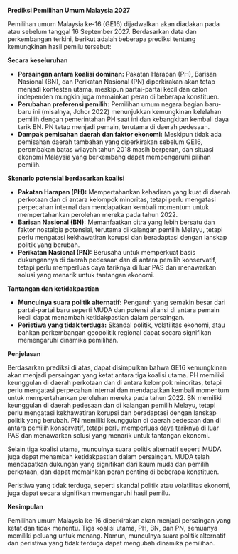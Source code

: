 **Prediksi Pemilihan Umum Malaysia 2027**

Pemilihan umum Malaysia ke-16 (GE16) dijadwalkan akan diadakan pada atau sebelum tanggal 16 September 2027. Berdasarkan data dan perkembangan terkini, berikut adalah beberapa prediksi tentang kemungkinan hasil pemilu tersebut:

**Secara keseluruhan**

* **Persaingan antara koalisi dominan:** Pakatan Harapan (PH), Barisan Nasional (BN), dan Perikatan Nasional (PN) diperkirakan akan tetap menjadi kontestan utama, meskipun partai-partai kecil dan calon independen mungkin juga memainkan peran di beberapa konstituen.
* **Perubahan preferensi pemilih:** Pemilihan umum negara bagian baru-baru ini (misalnya, Johor 2022) menunjukkan kemungkinan kelelahan pemilih dengan pemerintahan PH saat ini dan kebangkitan kembali daya tarik BN. PN tetap menjadi pemain, terutama di daerah pedesaan.
* **Dampak pemisahan daerah dan faktor ekonomi:** Meskipun tidak ada pemisahan daerah tambahan yang diperkirakan sebelum GE16, perombakan batas wilayah tahun 2018 masih berperan, dan situasi ekonomi Malaysia yang berkembang dapat mempengaruhi pilihan pemilih.

**Skenario potensial berdasarkan koalisi**

* **Pakatan Harapan (PH):** Mempertahankan kehadiran yang kuat di daerah perkotaan dan di antara kelompok minoritas, tetapi perlu mengatasi perpecahan internal dan mendapatkan kembali momentum untuk mempertahankan perolehan mereka pada tahun 2022.
* **Barisan Nasional (BN):** Memanfaatkan citra yang lebih bersatu dan faktor nostalgia potensial, terutama di kalangan pemilih Melayu, tetapi perlu mengatasi kekhawatiran korupsi dan beradaptasi dengan lanskap politik yang berubah.
* **Perikatan Nasional (PN):** Berusaha untuk memperkuat basis dukungannya di daerah pedesaan dan di antara pemilih konservatif, tetapi perlu memperluas daya tariknya di luar PAS dan menawarkan solusi yang menarik untuk tantangan ekonomi.

**Tantangan dan ketidakpastian**

* **Munculnya suara politik alternatif:** Pengaruh yang semakin besar dari partai-partai baru seperti MUDA dan potensi aliansi di antara pemain kecil dapat menambah ketidakpastian dalam persaingan.
* **Peristiwa yang tidak terduga:** Skandal politik, volatilitas ekonomi, atau bahkan perkembangan geopolitik regional dapat secara signifikan memengaruhi dinamika pemilihan.

**Penjelasan**

Berdasarkan prediksi di atas, dapat disimpulkan bahwa GE16 kemungkinan akan menjadi persaingan yang ketat antara tiga koalisi utama. PH memiliki keunggulan di daerah perkotaan dan di antara kelompok minoritas, tetapi perlu mengatasi perpecahan internal dan mendapatkan kembali momentum untuk mempertahankan perolehan mereka pada tahun 2022. BN memiliki keunggulan di daerah pedesaan dan di kalangan pemilih Melayu, tetapi perlu mengatasi kekhawatiran korupsi dan beradaptasi dengan lanskap politik yang berubah. PN memiliki keunggulan di daerah pedesaan dan di antara pemilih konservatif, tetapi perlu memperluas daya tariknya di luar PAS dan menawarkan solusi yang menarik untuk tantangan ekonomi.

Selain tiga koalisi utama, munculnya suara politik alternatif seperti MUDA juga dapat menambah ketidakpastian dalam persaingan. MUDA telah mendapatkan dukungan yang signifikan dari kaum muda dan pemilih perkotaan, dan dapat memainkan peran penting di beberapa konstituen.

Peristiwa yang tidak terduga, seperti skandal politik atau volatilitas ekonomi, juga dapat secara signifikan memengaruhi hasil pemilu.

**Kesimpulan**

Pemilihan umum Malaysia ke-16 diperkirakan akan menjadi persaingan yang ketat dan tidak menentu. Tiga koalisi utama, PH, BN, dan PN, semuanya memiliki peluang untuk menang. Namun, munculnya suara politik alternatif dan peristiwa yang tidak terduga dapat mengubah dinamika pemilihan.
